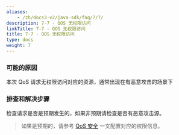 ```yaml
---
aliases:
    - /zh/docs3-v2/java-sdk/faq/7/7/
description: 7-7 - QOS 无权限访问
linkTitle: 7-7 - QOS 无权限访问
title: 7-7 - QOS 无权限访问
type: docs
weight: 7
---
```




### 可能的原因

本次 QoS 请求无权限访问对应的资源，通常出现在有恶意攻击的场景下

### 排查和解决步骤

检查请求是否是预期发生的，如果非预期请检查是否有恶意攻击源。
> 如果是预期的，请参考 [QoS 安全](/zh-cn/overview/mannual/java-sdk/reference-manual/qos/overview/#%E5%AE%89%E5%85%A8) 一文配置对应的权限信息。
